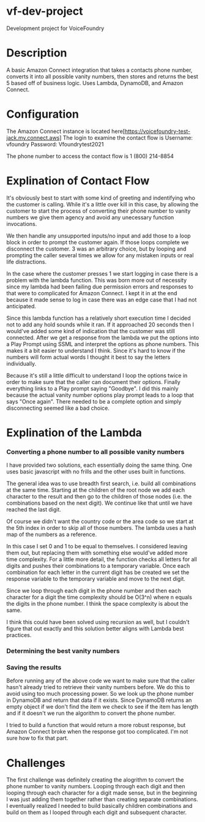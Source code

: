 # vf-dev-project
Development project for VoiceFoundry

# Description
A basic Amazon Connect integration that takes a contacts phone number, converts it into all possible vanity numbers, then stores and returns the best 5 based off of business logic. Uses Lambda, DynamoDB, and Amazon Connect.

# Configuration
The Amazon Connect instance is located here[https://voicefoundry-test-jack.my.connect.aws]
The login to examine the contact flow is
Username: vfoundry
Password: Vfoundrytest2021

The phone number to access the contact flow is 1 (800) 214-8854

# Explination of Contact Flow
It's obviously best to start with some kind of greeting and indentifying who the customer is calling. While it's a little over kill in this case, by allowing the customer to start the process of converting their phone number to vanity numbers we give them agency and avoid any unecessary function invocations. 

We then handle any unsupported inputs/no input and add those to a loop block in order to prompt the customer again. If those loops complete we disconnect the customer. 3 was an arbitrary choice, but by looping and prompting the caller several times we allow for any mistaken inputs or real life distractions. 

In the case where the customer presses 1 we start logging in case there is a problem with the lambda function. This was born more out of necessity since my lambda had been failing due permission errors and responses to that were to complicated for Amazon Connect. I kept it in at the end because it made sense to log in case there was an edge case that I had not anticipated.

Since this lambda function has a relatively short execution time I decided not to add any hold sounds while it ran. If it approached 20 seconds then I would've added some kind of indication that the customer was still connected. After we get a response from the lambda we put the options into a Play Prompt using SSML and interpret the options as phone numbers. This makes it a bit easier to understand I think. Since it's hard to know if the numbers will form actual words I thought it best to say the letters individually.

Because it's still a little difficult to understand I loop the options twice in order to make sure that the caller can document their options. Finally everything links to a Play prompt saying "Goodbye". I did this mainly because the actual vanity number options play prompt leads to a loop that says "Once again". There needed to be a complete option and simply disconnecting seemed like a bad choice.

# Explination of the Lambda
### Converting a phone number to all possible vanity numbers
I have provided two solutions, each essentially doing the same thing. One uses basic javascript with no frills and the other uses built in functions.

The general idea was to use breadth first search, i.e. build all combinations at the same time. Starting at the children of the root node we add each character to the result and then go to the children of those nodes (i.e. the combinations based on the next digit). We continue like that until we have reached the last digit.

Of course we didn't want the country code or the area code so we start at the 5th index in order to skip all of those numbers. The lambda uses a hash map of the numbers as a reference. 

In this case I set 0 and 1 to be equal to themselves. I considered leaving them out, but replacing them with something else would've added more time complexity. For a little more detail, the function checks all letters for all digits and pushes their combinations to a temporary variable. Once each combination for each letter in the current digit has be created we set the response variable to the temporary variable and move to the next digit.

Since we loop through each digit in the phone number and then each character for a digit the time complexity should be O(3^n) where n equals the digits in the phone number. I think the space complexity is about the same. 

I think this could have been solved using recursion as well, but I couldn't figure that out exactly and this solution better aligns with Lambda best practices.

### Determining the best vanity numbers

### Saving the results
Before running any of the above code we want to make sure that the caller hasn't already tried to retrieve their vanity numbers before. We do this to avoid using too much processing power. So we look up the phone number in DynamoDB and return that data if it exists. Since DynamoDB returns an empty object if we don't find the item we check to see if the item has length and if it doesn't we run the algorithm to convert the phone number. 

I tried to build a function that would return a more robust response, but Amazon Connect broke when the response got too complicated. I'm not sure how to fix that part. 

# Challenges
The first challenge was definitely creating the alogrithm to convert the phone number to vanity numbers. Looping through each digit and then looping through each character for a digit made sense, but in the beginning I was just adding them together rather than creating separate combinations. I eventually realized I needed to build basically children combinations and build on them as I looped through each digit and subsequent character.